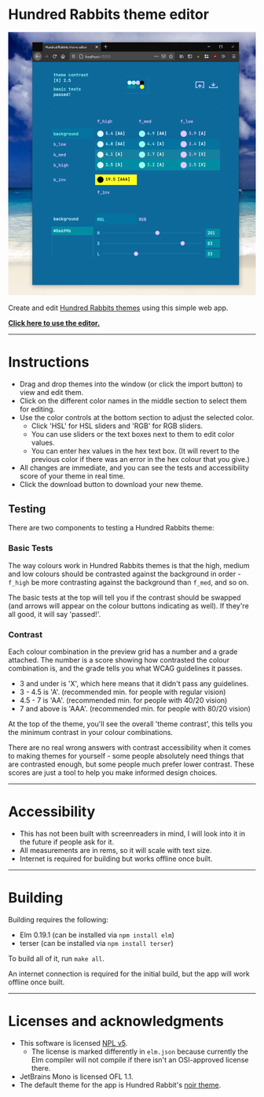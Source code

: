# Hundred Rabbits theme editor

![](preview.png)

Create and edit [Hundred Rabbits themes](https://github.com/hundredrabbits/Themes) using this simple web app.

[**Click here to use the editor.**](https://dzuk-mutant.github.io/100r-theme-editor/)

---

# Instructions

- Drag and drop themes into the window (or click the import button)
to view and edit them.
- Click on the different color names in the middle section to select them for editing.
- Use the color controls at the bottom section to adjust the selected color.
    - Click 'HSL' for HSL sliders and 'RGB' for RGB sliders.
    - You can use sliders or the text boxes next to them to edit color values.
    - You can enter hex values in the hex text box. (It will revert to the previous color if there was an error in the hex colour that you give.)
- All changes are immediate, and you can see the tests and accessibility score of your theme in real time.
- Click the download button to download your new theme.


## Testing

There are two components to testing a Hundred Rabbits theme:

### Basic Tests

The way colours work in Hundred Rabbits themes is that the high, medium and low colours should be contrasted against the background in order - `f_high` be more contrasting against the background than `f_med`, and so on.

The basic tests at the top will tell you if the contrast should be swapped (and arrows will appear on the colour buttons indicating as well). If they're all good, it will say 'passed!'.

### Contrast

Each colour combination in the preview grid has a number and a grade attached. The number is a score showing how contrasted the colour combination is, and the grade tells you what WCAG guidelines it passes.

- 3 and under is 'X', which here means that it didn't pass any guidelines.
- 3 - 4.5 is 'A'. (recommended min. for people with regular vision)
- 4.5 - 7 is 'AA'. (recommended min. for people with 40/20 vision)
- 7 and above is 'AAA'. (recommended min. for people with 80/20 vision)

At the top of the theme, you'll see the overall 'theme contrast', this tells you the minimum contrast in your colour combinations.

There are no real wrong answers with contrast accessibility when it comes to making themes for yourself - some people absolutely need things that are contrasted enough, but some people much prefer lower contrast. These scores are just a tool to help you make informed design choices.

---

# Accessibility

- This has not been built with screenreaders in mind, I will look into it in the future if people ask for it.
- All measurements are in rems, so it will scale with text size.
- Internet is required for building but works offline once built.

---

# Building

Building requires the following:

- Elm 0.19.1 (can be installed via `npm install elm`)
- terser (can be installed via `npm install terser`)

To build all of it, run `make all`.

An internet connection is required for the initial build, but
the app will work offline once built.

---

# Licenses and acknowledgments

- This software is licensed [NPL v5](LICENSE).
    - The license is marked differently in `elm.json` because currently the Elm compiler will not compile if there isn't an OSI-approved license there.
- JetBrains Mono is licensed OFL 1.1.
- The default theme for the app is Hundred Rabbit's [noir theme](https://github.com/hundredrabbits/Themes/blob/master/themes/noir.svg).